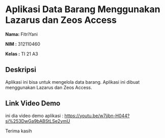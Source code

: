 # Aplikasi Data Barang Menggunakan Lazarus dan Zeos Access

**Nama:** FitriYani

**NIM  :** 312110460

**Kelas  :** TI 21 A3

## Deskripsi
Aplikasi ini bisa untuk mengelola data barang. Aplikasi ini dibuat menggunakan Lazarus dan Zeos Access.

## Link Video Demo
ini dia video demo aplikasi : https://youtu.be/w7jjbn-H044?si%253DwGa9bABStLSe2ymU

Terima kasih



